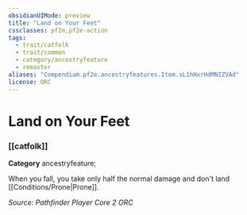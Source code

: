 ```yaml
---
obsidianUIMode: preview
title: "Land on Your Feet"
cssclasses: pf2e,pf2e-action
tags:
  - trait/catfolk
  - trait/common
  - category/ancestryfeature
  - remaster
aliases: "Compendium.pf2e.ancestryfeatures.Item.sL1hHxrHdMNIZVAd"
license: ORC
---
```

# Land on Your Feet

### [[catfolk]]

**Category** ancestryfeature; 




When you fall, you take only half the normal damage and don't land [[Conditions/Prone|Prone]].

*Source: Pathfinder Player Core 2*
*ORC*